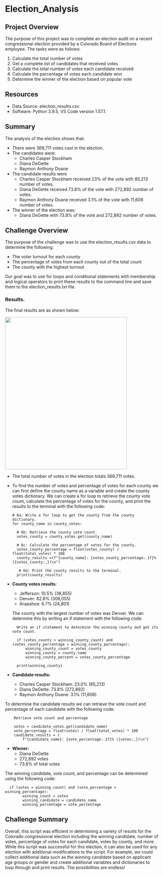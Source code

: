 # Election_Analysis
## Project Overview
The purpose of this project was to complete an election audit on a recent congressional election provided by a Colorado Board of Elections employee.
The tasks were as follows:

1. Calculate the total number of votes
2. Get a complete list of candidates that received votes
3. Calculate the total number of votes each candidate received
4. Calculate the percentage of votes each candidate won
5. Determine the winner of the election based on popular vote

## Resources
- Data Source: election_results.csv
- Software: Python 3.9.5, VS Code version 1.57.1.
## Summary
The analysis of the election shows that:
- There were 369,711 votes cast in the election.
- The candidates were:
  - Charles Casper Stockham
  - Diana DeGette
  - Raymon Anthony Doane
- The candidate results were
  - Charles Casper Stockham received 23% of the vote with 85,213 number of votes.
  - Diana DeGette received 73.8% of the vote with 272,892 number of votes.
  - Raymon Anthony Doane received 3.1% of the vote with 11,606 number of votes.
- The winner of the election was:
  - Diana DeGette with 73.8% of the vote and 272,892 number of votes.
## Challenge Overview
The purpose of the challenge was to use the election_results.csv data to determine the following:

- The voter turnout for each county
- The percentage of votes from each county out of the total count
- The county with the highest turnout

Our goal was to use for loops and conditional statements with membership and logical operators to print these results to the command line and save them to the election_results.txt file.

### Results.

The final results are as shown below:

<img src="https://user-images.githubusercontent.com/84201614/123560813-40498f80-d76a-11eb-842a-5dbef1ed32e0.png" width="400" height="500">

- The total number of votes in the election totals 369,711 votes. 
- To find the number of votes and percentage of votes for each county we can first define the county name as a variable and create the county votes dictionary. We can create a for loop to retrieve the county vote count, calculate the percentage of votes for the county, and print the results to the terminal with the following code:

      # 6a: Write a for loop to get the county from the county dictionary.
      for county_name in county_votes:

        # 6b: Retrieve the county vote count.
        votes_county = county_votes.get(county_name)
        
        # 6c: Calculate the percentage of votes for the county.
        votes_county_percentage = float(votes_county) / float(total_votes) * 100
        county_results =(f"{county_name}: {votes_county_percentage:.1f}% ({votes_county:,})\n")
        
         # 6d: Print the county results to the terminal.
        print(county_results)

- **County votes results**:
  - Jefferson: 10.5% (38,855)
  - Denver: 82.8% (306,055)
  - Arapahoe: 6.7% (24,801)
  
  The county with the largest number of votes was Denver. We can determine this by writing an if statement with the following code:

        Write an if statement to determine the winning county and get its vote count.
      
        if (votes_county > winning_county_count) and (votes_county_percentage > winning_county_percentage):
            winning_county_count = votes_county
            winning_county = county_name
            winning_county_percent = votes_county_percentage
            
        print(winning_county)

- **Candidate results:**
  - Charles Casper Stockham: 23.0% (85,213)
  - Diana DeGette: 73.8% (272,892)
  - Raymon Anthony Doane: 3.1% (11,606)
  
To determine the candidate results we can retrieve the vote count and percentage of each candidate with the following code:

        Retrieve vote count and percentage
        
        votes = candidate_votes.get(candidate_name)
        vote_percentage = float(votes) / float(total_votes) * 100
        candidate_results = (
            f"{candidate_name}: {vote_percentage:.1f}% ({votes:,})\n")

- **Winner:**
  - Diana DeGette
  - 272,892 votes
  - 73.8% of total votes

The winning candidate, vote count, and percentage can be determined using the following code:
    
      if (votes > winning_count) and (vote_percentage > winning_percentage):
            winning_count = votes
            winning_candidate = candidate_name
            winning_percentage = vote_percentage
            

## Challenge Summary
Overall, this script was efficient in determining a variety of results for the Colorado congressional election including the winning candidate, number of votes, percentage of votes for each candidate, votes by county, and more. While this script was successful for this election, it can also be used for any election with additional modifications to the script. For example, we could collect additional data such as the winning candidate based on applicant age groups or gender and create additional variables and dictionaries to loop through and print results. The possibilities are endless!
